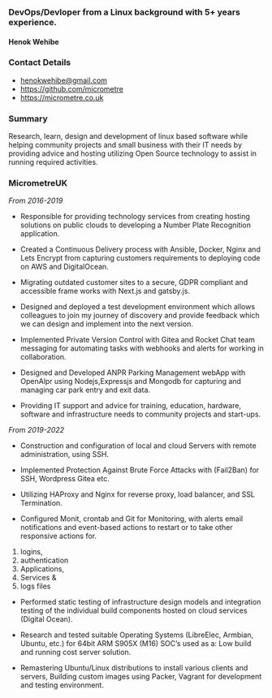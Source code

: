 ###  DevOps/Devloper from a Linux background with 5+ years experience.
#### Henok Wehibe
### Contact Details
- henokwehibe@gmail.com
- https://github.com/micrometre
- https://micrometre.co.uk

### Summary

Research, learn, design and development of linux based software while helping community projects and small business with their IT needs by providing advice and hosting utilizing Open Source technology to assist in running required activities.

### MicrometreUK 
_From 2016-2019_
- Responsible for providing technology services from creating hosting solutions on public clouds to developing a Number Plate Recognition application.

- Created a Continuous Delivery process with Ansible, Docker, Nginx and Lets Encrypt from capturing customers requirements to deploying code on AWS and DigitalOcean.

- Migrating outdated customer sites to a secure, GDPR compliant and accessible frame works with Next.js and gatsby.js.

- Designed and deployed a test development environment which allows colleagues to join my journey of discovery and provide feedback which we can design and implement into the next version.

- Implemented Private Version Control with Gitea and  Rocket Chat team messaging for  automating tasks with webhooks and alerts for working in collaboration.

- Designed and  Developed ANPR Parking Management webApp with OpenAlpr using Nodejs,Expressjs and Mongodb for capturing and managing car park entry and exit data.

- Providing IT support and advice for training, education, hardware, software and infrastructure needs to community projects and start-ups.



_From 2019-2022_
- Construction and configuration of local and cloud Servers with remote administration, using SSH.

- Implemented Protection Against Brute Force Attacks with (Fail2Ban) for SSH, Wordpress Gitea etc.

- Utilizing HAProxy and Nginx for reverse proxy, load balancer, and SSL Termination. 

- Configured    Monit, crontab and Git  for Monitoring,  with alerts email notifications  and event-based actions to restart or to take other responsive actions for.
1. logins, 
2. authentication
3. Applications, 
4. Services &
5. logs files 

- Performed static testing of infrastructure design models and integration testing of the individual build components hosted on cloud services (Digital Ocean).

- Research and tested suitable Operating Systems (LibreElec, Armbian, Ubuntu, etc.) for 64bit ARM S905X (M16) SOC’s used as a:
Low build and running cost server solution.

- Remastering Ubuntu/Linux distributions to install various clients and servers, Building custom images using Packer, Vagrant  for development and testing environment.






